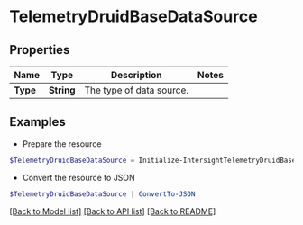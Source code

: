# TelemetryDruidBaseDataSource
## Properties

Name | Type | Description | Notes
------------ | ------------- | ------------- | -------------
**Type** | **String** | The type of data source. | 

## Examples

- Prepare the resource
```powershell
$TelemetryDruidBaseDataSource = Initialize-IntersightTelemetryDruidBaseDataSource  -Type null
```

- Convert the resource to JSON
```powershell
$TelemetryDruidBaseDataSource | ConvertTo-JSON
```

[[Back to Model list]](../README.md#documentation-for-models) [[Back to API list]](../README.md#documentation-for-api-endpoints) [[Back to README]](../README.md)

